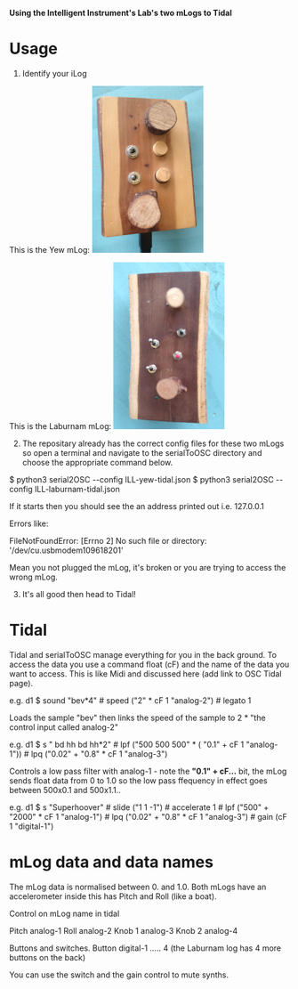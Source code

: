 **Using the Intelligent Instrument's Lab's two mLogs to Tidal**


Usage
=====
1) Identify your iLog

This is the Yew mLog:
![alt yew mLog](yew-mLog.png)

This is the Laburnam mLog:
![alt laburnam mLog](laburnam-mLog.png)

2) The repositary already has the correct config files for these two mLogs so open a terminal and navigate to the serialToOSC directory and choose the appropriate command below.

  $ python3 serial2OSC --config ILL-yew-tidal.json
  $ python3 serial2OSC --config ILL-laburnam-tidal.json

  If it starts then you should see the an address printed out i.e. 127.0.0.1

  Errors like:

  FileNotFoundError: [Errno 2] No such file or directory: '/dev/cu.usbmodem109618201'

  Mean you not plugged the mLog, it's broken or you are trying to access the wrong mLog.

3) It's all good then head to Tidal!


**Tidal**
=========
Tidal and serialToOSC manage everything for you in the back ground.  To access the data you use a command float (cF) and the name of the data you want to access.  This is like Midi and discussed here (add link to OSC Tidal page).

e.g.
      d1 $ sound "bev*4" # speed ("2" * cF 1 "analog-2") # legato 1

Loads the sample "bev" then links the speed of the sample to 2 * "the control input called analog-2"

e.g.
      d1 $ s " bd hh bd hh*2"
        # lpf ("500 500 500" * ( "0.1" +  cF 1 "analog-1"))
        # lpq ("0.02" + "0.8" * cF 1 "analog-3")

Controls a low pass filter with analog-1 - note the **"0.1" + cF...** bit, the mLog sends float data from 0 to 1.0 so the low pass ffequency in effect goes between 500x0.1 and 500x1.1..

e.g.
      d1 $ s "Superhoover" # slide ("1 1 -1") # accelerate 1
        # lpf ("500" + "2000" * cF 1 "analog-1")
        # lpq ("0.02" + "0.8" * cF 1 "analog-3")
        # gain (cF 1 "digital-1")

**mLog data and data names**
============================
The mLog data is normalised between 0. and 1.0.  Both mLogs have an accelerometer inside this has Pitch and Roll (like a boat).

Control on mLog       name in tidal

  Pitch                   analog-1
  Roll                    analog-2
  Knob 1                  analog-3
  Knob 2                  analog-4

  Buttons and switches.
  Button                  digital-1 ..... 4 (the Laburnam log has 4 more buttons on the back)

  You can use the switch and the gain control to mute synths.
